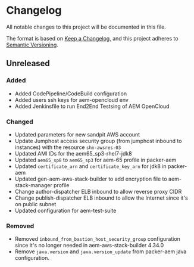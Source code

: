 # Changelog

All notable changes to this project will be documented in this file.

The format is based on [Keep a Changelog](https://keepachangelog.com/en/1.0.0/),
and this project adheres to [Semantic Versioning](https://semver.org/spec/v2.0.0.html).

## Unreleased
### Added
- Added CodePipeline/CodeBuild configuration
- Added users ssh keys for aem-opencloud env
- Added Jenkinsfile to run End2End Testsing of AEM OpenCloud

### Changed
- Updated parameters for new sandpit AWS account
- Update Jumphost access security group (from jumphost inbound to instances) with the resource `shn-awsres-03`
- Updated AMI IDs for the aem65_sp3-rhel7-jdk8
- Updated `aem65_sp8` to `aem65_sp3` for aem-65 profile in packer-aem
- Updated `certificate_arn` and `certificate_key_arn` for jdk8 in packer-aem
- Updated gen-aem-aws-stack-builder to add encryption file to aem-stack-manager profile
- Change author-dispatcher ELB inbound to allow reverse proxy CIDR
- Change publish-dispatcher ELB inbound to allow the Internet since it's on public subnet
- Updated configuration for aem-test-suite

### Removed
- Removed `inbound_from_bastion_host_security_group` configuration since it's no longer needed in aem-aws-stack-builder 4.34.0
- Remove `java.version` and `java.version_update` from packer-aem java configuration.

